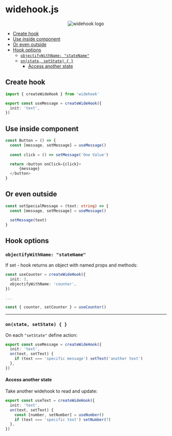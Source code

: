<h1>widehook.js</h1>

<p align="center">
  <img src="https://raw.githubusercontent.com/yorkblansh/widehook.js/master/imgs/new_logo.png" alt="widehook logo"/>
</p>

- [Create hook](#create-hook)
- [Use inside component](#use-inside-component)
- [Or even outside](#or-even-outside)
- [Hook options](#hook-options)
  - [`objectifyWithName: "stateName"`](#objectifywithname-statename)
  - [`on(state, setState) { }`](#onstate-setstate--)
    - [Access another state](#access-another-state)

## Create hook

<!-- Create wide hook with initial value -->

```ts
import { createWideHook } from 'widehook'

export const useMessage = createWideHook({
  init: 'text',
})
```

## Use inside component

```ts
const Button = () => {
  const [message, setMessage] = useMessage()
  
  const click = () => setMessage('One Value')

  return <button onClick={click}>
      {message}
  </button>
}
```

## Or even outside

```ts
const setSpecialMessage = (text: string) => {
  const [message, setMessage] = useMessage() 

  setMessage(text)
}
```

<!-- ![imgs](https://raw.githubusercontent.com/yorkblansh/widehook.js/master/imgs/11.gif) -->

## Hook options

### `objectifyWithName: "stateName"`

If set - hook returns an object with named props and methods:

```ts
const useCounter = createWideHook({
  init: 3,
  objectifyWithName: 'counter', 
})

...

const { counter, setCounter } = useCounter()
```
---

### `on(state, setState) { }`

On each `"setState"` define action:

```ts
export const useMessage = createWideHook({
  init: 'text',
  on(text, setText) {
    if (text === 'specific message') setText('another text')
  },
})
```

#### Access another state

Take another widehook to read and update:

```ts
export const useText = createWideHook({
  init: 'text',
  on(text, setText) {
    const [number, setNumber] = useNumber()
    if (text === 'specific text') setNumber(7)
  },
})
```



